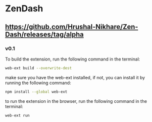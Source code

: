 # ZenDash

## https://github.com/Hrushal-Nikhare/Zen-Dash/releases/tag/alpha
### v0.1

To build the extension, run the following command in the terminal:

```bash
web-ext build --overwrite-dest
```

make sure you have the web-ext installed, if not, you can install it by running the following command:

```bash
npm install --global web-ext
```

to run the extension in the browser, run the following command in the terminal:

```bash
web-ext run
```
